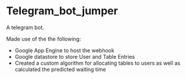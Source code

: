 # Telegram_bot_jumper

A telegram bot.

Made use of the the following:
* Google App Engine to host the webhook
* Google datastore to store User and Table Entries
* Created a custom algorithm for allocating tables to users as well as calculated the predicted waiting time
